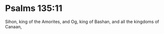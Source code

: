 # Psalms 135:11

Sihon, king of the Amorites, and Og, king of Bashan, and all the kingdoms of Canaan,
